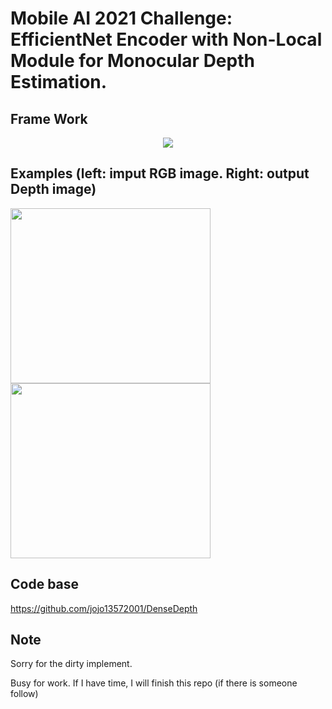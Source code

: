 # Mobile AI 2021 Challenge: EfficientNet Encoder with Non-Local Module for Monocular Depth Estimation.

## Frame Work
<!-- ![image](https://github.com/ZhenyuLi123/mobileAI_depth_estimation/blob/master/pictures/framework.png) -->

<p align="center">
<img src="https://github.com/ZhenyuLi123/mobileAI_depth_estimation/blob/master/pictures/framework.png">
  </p>

## Examples (left: imput RGB image. Right: output Depth image)
<p float="center">
<img width="320" height="280" src="https://github.com/ZhenyuLi123/mobileAI_depth_estimation/blob/master/pictures/rgb.png"/>
<img width="320" height="280" src="https://github.com/ZhenyuLi123/mobileAI_depth_estimation/blob/master/pictures/depth.png">
  </p>

## Code base
https://github.com/jojo13572001/DenseDepth

## Note
Sorry for the dirty implement. 

Busy for work. If I have time, I will finish this repo (if there is someone follow)
